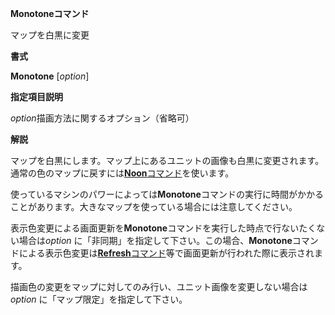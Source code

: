 **Monotoneコマンド**

マップを白黒に変更

**書式**

**Monotone** [*option*]

**指定項目説明**

*option*描画方法に関するオプション（省略可）

**解説**

マップを白黒にします。マップ上にあるユニットの画像も白黒に変更されます。通常の色のマップに戻すには[**Noon**コマンド](Noonコマンド.md)を使います。

使っているマシンのパワーによっては**Monotone**コマンドの実行に時間がかかることがあります。大きなマップを使っている場合には注意してください。

表示色変更による画面更新を**Monotone**コマンドを実行した時点で行ないたくない場合は*option* に「非同期」を指定して下さい。この場合、**Monotone**コマンドによる表示色変更は[**Refresh**コマンド](Refreshコマンド.md)等で画面更新が行われた際に表示されます。

描画色の変更をマップに対してのみ行い、ユニット画像を変更しない場合は*option* に「マップ限定」を指定して下さい。
